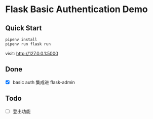 # Flask Basic Authentication Demo

## Quick Start

```
pipenv install
pipenv run flask run
```

visit: http://127.0.0.1:5000


## Done

- [x] basic auth 集成进 flask-admin


## Todo

- [ ] 登出功能
